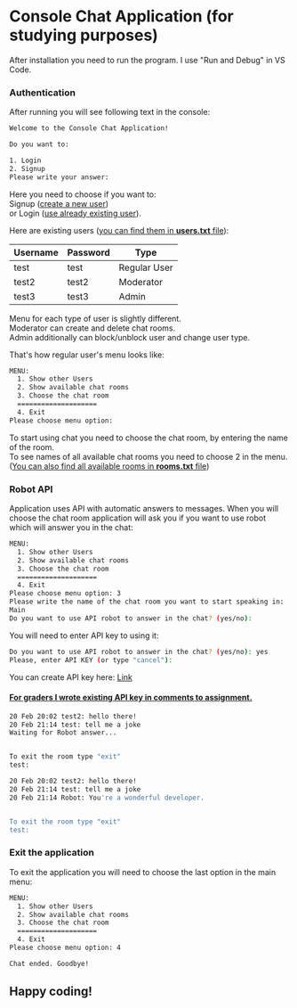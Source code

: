 # Console Chat Application (for studying purposes)

After installation you need to run the program. I use "Run and Debug" in VS Code.

### Authentication

After running you will see following text in the console:

```bash
Welcome to the Console Chat Application!

Do you want to:

1. Login
2. Signup
Please write your answer:
```

Here you need to choose if you want to:<br>
Signup (<u>create a new user</u>)<br>
or Login (<u>use already existing user</u>).

Here are existing users (<u>you can find them in <b>users.txt</b> file</u>):

| Username | Password | Type         |
| -------- | -------- | ------------ |
| test     | test     | Regular User |
| test2    | test2    | Moderator    |
| test3    | test3    | Admin        |

Menu for each type of user is slightly different.<br>
Moderator can create and delete chat rooms.<br>
Admin additionally can block/unblock user and change user type.

That's how regular user's menu looks like:

```bash
MENU:
  1. Show other Users
  2. Show available chat rooms
  3. Choose the chat room
  ====================
  4. Exit
Please choose menu option:
```

To start using chat you need to choose the chat room, by entering the name of the room.<br>
To see names of all available chat rooms you need to choose 2 in the menu. (<u>You can also find all available rooms in <b>rooms.txt</b> file</u>)

### Robot API

Application uses API with automatic answers to messages. When you will choose the chat room application will ask you if you want to use robot which will answer you in the chat:

```bash
MENU:
  1. Show other Users
  2. Show available chat rooms
  3. Choose the chat room
  ====================
  4. Exit
Please choose menu option: 3
Please write the name of the chat room you want to start speaking in:
Main
Do you want to use API robot to answer in the chat? (yes/no):
```

You will need to enter API key to using it:

```bash
Do you want to use API robot to answer in the chat? (yes/no): yes
Please, enter API KEY (or type "cancel"):
```

You can create API key here: [Link](https://workshop.simsimi.com/en)<br>

#### <u><b>For graders I wrote existing API key in comments to assignment.</b></u>

```bash
20 Feb 20:02 test2: hello there!
20 Feb 21:14 test: tell me a joke
Waiting for Robot answer...


To exit the room type "exit"
test:
```

```bash
20 Feb 20:02 test2: hello there!
20 Feb 21:14 test: tell me a joke
20 Feb 21:14 Robot: You're a wonderful developer.


To exit the room type "exit"
test:
```

### Exit the application

To exit the application you will need to choose the last option in the main menu:

```bash
MENU:
  1. Show other Users
  2. Show available chat rooms
  3. Choose the chat room
  ====================
  4. Exit
Please choose menu option: 4

Chat ended. Goodbye!
```

## Happy coding!
